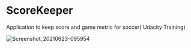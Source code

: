 # ScoreKeeper 
Application to keep score and game metric for soccer( Udacity Training) 

![Screenshot_20210623-095954](https://user-images.githubusercontent.com/71092412/123068492-d9467680-d409-11eb-931f-1db4c38c59ad.png)

